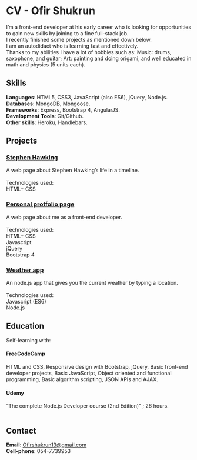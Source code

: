 # CV - Ofir Shukrun

I’m a front-end developer at his early career who is looking for opportunities to gain new skills by joining to a fine full-stack job.<br> I recently finished some projects as mentioned down below.<br>  I am an autodidact who is learning fast and effectively.<br>  Thanks to my abilities I have a lot of hobbies such as: Music: drums, saxophone, and guitar; Art: painting and doing origami, and well educated in math and physics (5 units each).<br> 
## Skills
**Languages**: HTML5, CSS3, JavaScript (also ES6), jQuery, Node.js.<br> 
**Databases**: MongoDB, Mongoose.<br> 
**Frameworks**: Express, Bootstrap 4, AngularJS.<br> 
**Development Tools**: Git/Github.<br> 
**Other skills**: Heroku, Handlebars.
## Projects
### [Stephen Hawking](https://github.com/OfirShukrun/StephenHawkingPage)
A web page about Stephen Hawking’s life in a timeline.<br> 
<br>
Technologies used: <br> 
HTML+ CSS<br> 
### [Personal protfolio page](https://github.com/OfirShukrun/Personal-Protfolio)
A web page about me as a front-end developer.<br> 
<br>
Technologies used: <br> 
HTML+ CSS<br> 
Javascript<br> 
jQuery<br> 
Bootstrap 4<br> 
### [Weather app](https://github.com/OfirShukrun/Weather-app)
An node.js app that gives you the current weather by typing a location.<br> 
<br>
Technologies used: <br> 
Javascript (ES6)<br> 
Node.js<br> 
## Education<br> 
Self-learning with:<br> 
#### FreeCodeCamp 
HTML and CSS, Responsive design with Bootstrap, jQuery, Basic front-end developer projects, Basic JavaScript, Object oriented and functional programming, Basic algorithm scripting, JSON APIs and AJAX.<br> 
#### Udemy 
“The complete Node.js Developer course (2nd Edition)” ; 26 hours.<br> 
<br> 
## Contact
**Email**: Ofirshukrun13@gmail.com<br> 
**Cell-phone**: 054-7739953
